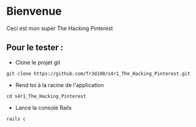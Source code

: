 # Bienvenue

Ceci est mon super The Hacking Pinterest

## Pour le tester :

* Clone le projet git
```
git clone https://github.com/fr3d100/s4r1_The_Hacking_Pinterest.git
```

* Rend toi à la racine de l'application
```
cd s4r1_The_Hacking_Pinterest
```

* Lance la console Rails 
```
rails c
```
